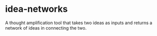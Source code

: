 # idea-networks
A thought amplification tool that takes two ideas as inputs and returns a network of ideas in connecting the two.
